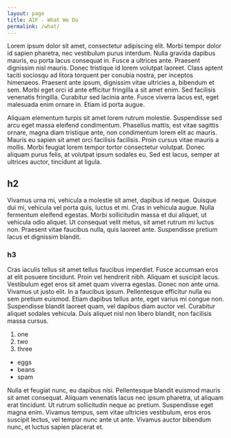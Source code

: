 ```yaml
---
layout: page
title: AIF - What We Do
permalink: /what/
---
```

Lorem ipsum dolor sit amet, consectetur adipiscing elit. Morbi tempor dolor id sapien pharetra, nec vestibulum purus interdum. Nulla gravida dapibus mauris, eu porta lacus consequat in. Fusce a ultrices ante. Praesent dignissim nisl mauris. Donec tristique id lorem volutpat laoreet. Class aptent taciti sociosqu ad litora torquent per conubia nostra, per inceptos himenaeos. Praesent ante ipsum, dignissim vitae ultricies a, bibendum et sem. Morbi eget orci id ante efficitur fringilla a sit amet enim. Sed facilisis venenatis fringilla. Curabitur sed lacinia ante. Fusce viverra lacus est, eget malesuada enim ornare in. Etiam id porta augue.


Aliquam elementum turpis sit amet lorem rutrum molestie. Suspendisse sed arcu eget massa eleifend condimentum. Phasellus mattis, est vitae sagittis ornare, magna diam tristique ante, non condimentum lorem elit ac mauris. Mauris eu sapien sit amet orci facilisis facilisis. Proin cursus vitae mauris a mollis. Morbi feugiat lorem tempor tortor consectetur volutpat. Donec aliquam purus felis, at volutpat ipsum sodales eu. Sed est lacus, semper at ultrices auctor, tincidunt at ligula.

## h2
Vivamus urna mi, vehicula a molestie sit amet, dapibus id neque. Quisque dui mi, vehicula vel porta quis, luctus et mi. Cras in vehicula augue. Nulla fermentum eleifend egestas. Morbi sollicitudin massa et dui aliquet, ut vehicula odio aliquet. Ut consequat velit metus, sit amet rutrum mi luctus non. Praesent vitae faucibus nulla, quis laoreet ante. Suspendisse pretium lacus et dignissim blandit.

### h3
Cras iaculis tellus sit amet tellus faucibus imperdiet. Fusce accumsan eros at elit posuere tincidunt. Proin vel hendrerit nibh. Aliquam et suscipit lacus. Vestibulum eget eros sit amet quam viverra egestas. Donec non ante urna. Vivamus ut justo elit. In a faucibus ipsum. Pellentesque efficitur nulla eu sem pretium euismod. Etiam dapibus tellus ante, eget varius mi congue non. Suspendisse blandit laoreet quam, vel dapibus diam auctor vel. Curabitur aliquet sodales vehicula. Duis aliquet nisl non libero blandit, non facilisis massa cursus.

1. one
2. two
3. three

- eggs
- beans
- spam

Nulla et feugiat nunc, eu dapibus nisi. Pellentesque blandit euismod mauris sit amet consequat. Aliquam venenatis lacus nec ipsum pharetra, ut aliquam erat tincidunt. Ut rutrum sollicitudin neque ac pretium. Suspendisse eget magna enim. Vivamus tempus, sem vitae ultricies vestibulum, eros eros suscipit lectus, vel tempor nunc ante ut ante. Vivamus auctor bibendum nunc, et luctus sapien placerat et.
